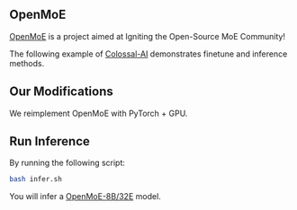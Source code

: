 ## OpenMoE
[OpenMoE](https://github.com/XueFuzhao/OpenMoE) is a project aimed at Igniting the Open-Source MoE Community!

The following example of [Colossal-AI](https://github.com/hpcaitech/ColossalAI) demonstrates finetune and inference methods.


## Our Modifications

We reimplement OpenMoE with PyTorch + GPU.

## Run Inference

By running the following script:
```bash
bash infer.sh
```
You will infer a [OpenMoE-8B/32E](https://github.com/XueFuzhao/OpenMoE) model.
